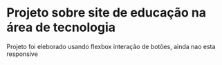 <h1>Projeto sobre site de educação na área de tecnologia</h1>

<p>Projeto foi eleborado usando flexbox interação de botões, ainda nao esta responsive</p>
